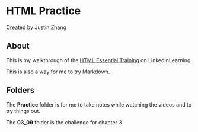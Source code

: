 # HTML Practice

Created by Justin Zhang

## About

This is my walkthrough of the [HTML Essential Training](https://www.linkedin.com/learning/html-essential-training) on LinkedInLearning.

This is also a way for me to try Markdown.

## Folders

The **Practice** folder is for me to take notes while watching the videos and to try things out.

The **03_09** folder is the challenge for chapter 3.
